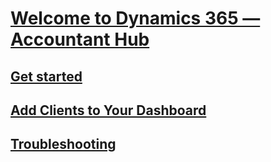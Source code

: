 # [Welcome to Dynamics 365 — Accountant Hub](index.md)
## [Get started](accountant-get-started.md)
## [Add Clients to Your Dashboard](accountant-add-client.md)
## [Troubleshooting](accountant-troubleshooting.md)

